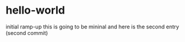 # hello-world
initial ramp-up
this is going to be mininal
and here is the second entry (second commit)
